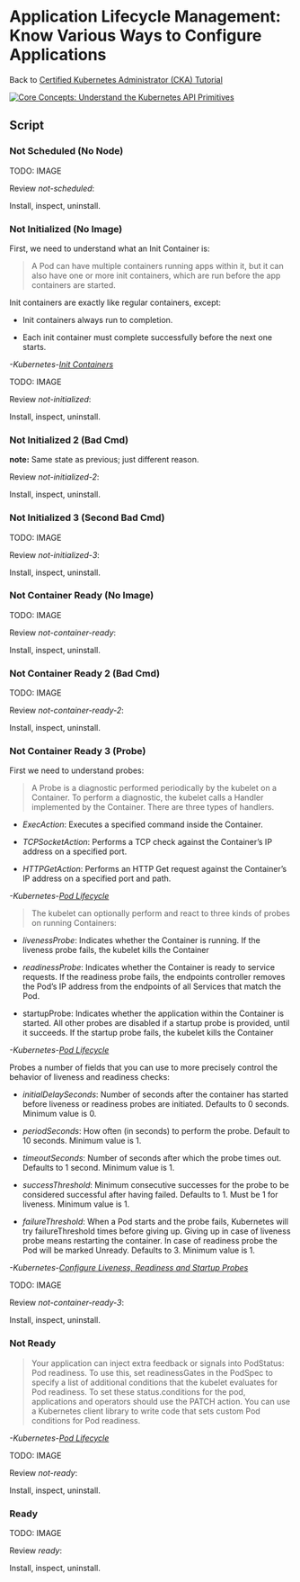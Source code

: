 # Application Lifecycle Management: Know Various Ways to Configure Applications

Back to [Certified Kubernetes Administrator (CKA) Tutorial](https://github.com/larkintuckerllc/k8s-cka-tutorial)

[![Core Concepts: Understand the Kubernetes API Primitives](http://img.youtube.com/vi/XXXXX/0.jpg)]()

## Script

### Not Scheduled (No Node)

TODO: IMAGE

Review *not-scheduled*:

Install, inspect, uninstall.

### Not Initialized (No Image)

First, we need to understand what an Init Container is:

> A Pod can have multiple containers running apps within it, but it can also have one or more init containers, which are run before the app containers are started.

Init containers are exactly like regular containers, except:

* Init containers always run to completion.

* Each init container must complete successfully before the next one starts.

*-Kubernetes-[Init Containers](https://kubernetes.io/docs/concepts/workloads/pods/init-containers/)*

TODO: IMAGE

Review *not-initialized*:

Install, inspect, uninstall.

### Not Initialized 2 (Bad Cmd)

**note:** Same state as previous; just different reason.

Review *not-initialized-2*:

Install, inspect, uninstall.

### Not Initialized 3 (Second Bad Cmd)

TODO: IMAGE

Review *not-initialized-3*:

Install, inspect, uninstall.

### Not Container Ready (No Image)

TODO: IMAGE

Review *not-container-ready*:

Install, inspect, uninstall.

### Not Container Ready 2 (Bad Cmd)

TODO: IMAGE

Review *not-container-ready-2*:

Install, inspect, uninstall.

### Not Container Ready 3 (Probe)

First we need to understand probes:

> A Probe is a diagnostic performed periodically by the kubelet on a Container. To perform a diagnostic, the kubelet calls a Handler implemented by the Container. There are three types of handlers.

* *ExecAction*: Executes a specified command inside the Container. 

* *TCPSocketAction*: Performs a TCP check against the Container’s IP address on a specified port.

* *HTTPGetAction*: Performs an HTTP Get request against the Container’s IP address on a specified port and path.

*-Kubernetes-[Pod Lifecycle](https://kubernetes.io/docs/concepts/workloads/pods/pod-lifecycle)*

> The kubelet can optionally perform and react to three kinds of probes on running Containers:

* *livenessProbe*: Indicates whether the Container is running. If the liveness probe fails, the kubelet kills the Container

* *readinessProbe*: Indicates whether the Container is ready to service requests. If the readiness probe fails, the endpoints controller removes the Pod’s IP address from the endpoints of all Services that match the Pod.

* startupProbe: Indicates whether the application within the Container is started. All other probes are disabled if a startup probe is provided, until it succeeds. If the startup probe fails, the kubelet kills the Container

*-Kubernetes-[Pod Lifecycle](https://kubernetes.io/docs/concepts/workloads/pods/pod-lifecycle)*

Probes a number of fields that you can use to more precisely control the behavior of liveness and readiness checks:

* *initialDelaySeconds*: Number of seconds after the container has started before liveness or readiness probes are initiated. Defaults to 0 seconds. Minimum value is 0.

* *periodSeconds*: How often (in seconds) to perform the probe. Default to 10 seconds. Minimum value is 1.

* *timeoutSeconds*: Number of seconds after which the probe times out. Defaults to 1 second. Minimum value is 1.

* *successThreshold*: Minimum consecutive successes for the probe to be considered successful after having failed. Defaults to 1. Must be 1 for liveness. Minimum value is 1.

* *failureThreshold*: When a Pod starts and the probe fails, Kubernetes will try failureThreshold times before giving up. Giving up in case of liveness probe means restarting the container. In case of readiness probe the Pod will be marked Unready. Defaults to 3. Minimum value is 1.

*-Kubernetes-[Configure Liveness, Readiness and Startup Probes](https://kubernetes.io/docs/tasks/configure-pod-container/configure-liveness-readiness-startup-probes/)*

TODO: IMAGE

Review *not-container-ready-3*:

Install, inspect, uninstall.

### Not Ready

> Your application can inject extra feedback or signals into PodStatus: Pod readiness. To use this, set readinessGates in the PodSpec to specify a list of additional conditions that the kubelet evaluates for Pod readiness.
> To set these status.conditions for the pod, applications and operators should use the PATCH action. You can use a Kubernetes client library to write code that sets custom Pod conditions for Pod readiness.

*-Kubernetes-[Pod Lifecycle](https://kubernetes.io/docs/concepts/workloads/pods/pod-lifecycle)*

TODO: IMAGE

Review *not-ready*:

Install, inspect, uninstall.

### Ready

TODO: IMAGE

Review *ready*:

Install, inspect, uninstall.
